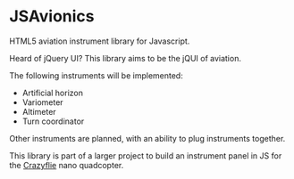 JSAvionics
==========

HTML5 aviation instrument library for Javascript.

Heard of jQuery UI?
This library aims to be the jQUI of aviation.

The following instruments will be implemented:

- Artificial horizon
- Variometer
- Altimeter
- Turn coordinator

Other instruments are planned, with an ability to plug instruments together.

This library is part of a larger project to build an instrument panel in JS for the [Crazyflie](http://www.bitcraze.se/crazyflie/) nano quadcopter.
